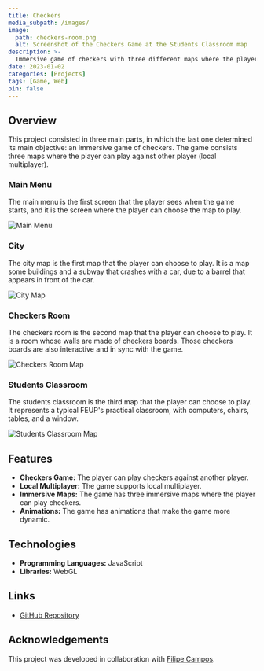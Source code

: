 ```yaml
---
title: Checkers
media_subpath: /images/
image:
  path: checkers-room.png
  alt: Screenshot of the Checkers Game at the Students Classroom map
description: >-
  Immersive game of checkers with three different maps where the player can play against another player.
date: 2023-01-02
categories: [Projects]
tags: [Game, Web]
pin: false
---
```


## Overview

This project consisted in three main parts, in which the last one determined its main objective: an immersive game of checkers. The game consists three maps where the player can play against other player (local multiplayer).

### Main Menu

The main menu is the first screen that the player sees when the game starts, and it is the screen where the player can choose the map to play.

![Main Menu](checkers-menu.png)

### City

The city map is the first map that the player can choose to play. It is a map some buildings and a subway that crashes with a car, due to a barrel that appears in front of the car.

![City Map](checkers-city.png)

### Checkers Room

The checkers room is the second map that the player can choose to play. It is a room whose walls are made of checkers boards. Those checkers boards are also interactive and in sync with the game.

![Checkers Room Map](checkers-room.png)

### Students Classroom

The students classroom is the third map that the player can choose to play. It represents a typical FEUP's practical classroom, with computers, chairs, tables, and a window.

![Students Classroom Map](checkers-classroom.png)

## Features

- **Checkers Game:** The player can play checkers against another player.
- **Local Multiplayer:** The game supports local multiplayer.
- **Immersive Maps:** The game has three immersive maps where the player can play checkers.
- **Animations:** The game has animations that make the game more dynamic.

## Technologies

- **Programming Languages:** JavaScript
- **Libraries:** WebGL

## Links

- [GitHub Repository](https://github.com/xico2001pt/feup-sgi/tree/master/sgi-t04-g05/tp3)

## Acknowledgements

This project was developed in collaboration with [Filipe Campos](https://github.com/filipepcampos).
